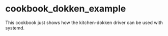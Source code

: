 # cookbook_dokken_example

This cookbook just shows how the kitchen-dokken driver can be used with systemd.
